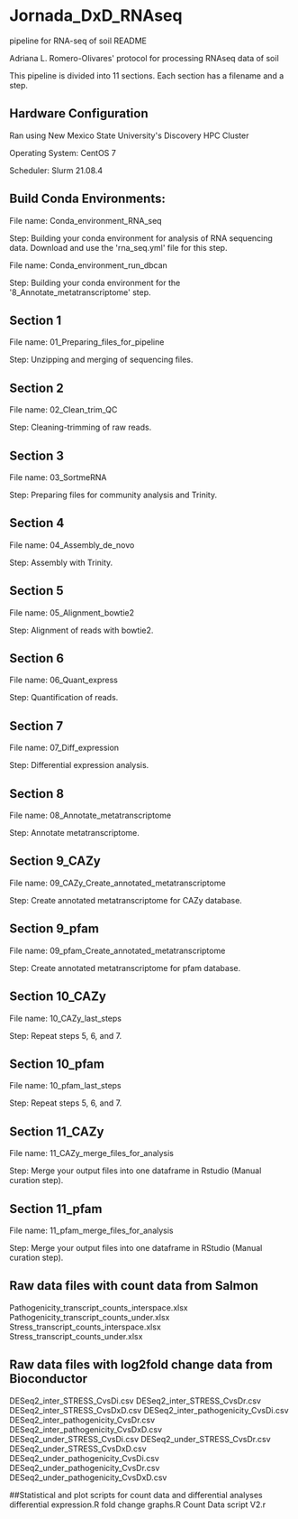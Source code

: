 # **Jornada_DxD_RNAseq**

pipeline for RNA-seq of soil README

Adriana L. Romero-Olivares' protocol for processing RNAseq data of soil

This pipeline is divided into 11 sections. Each section has a filename and a step.

## Hardware Configuration
Ran using New Mexico State University's Discovery HPC Cluster

Operating System: CentOS 7

Scheduler: Slurm 21.08.4

## Build Conda Environments:

File name: Conda_environment_RNA_seq

Step: Building your conda environment for analysis of RNA sequencing data. Download and use the 'rna_seq.yml' file for this step. 

File name: Conda_environment_run_dbcan

Step: Building your conda environment for the '8_Annotate_metatranscriptome' step.

## Section 1

File name: 01_Preparing_files_for_pipeline

Step: Unzipping and merging of sequencing files.

## Section 2

File name: 02_Clean_trim_QC

Step: Cleaning-trimming of raw reads.

## Section 3

File name: 03_SortmeRNA

Step: Preparing files for community analysis and Trinity.

## Section 4

File name: 04_Assembly_de_novo

Step: Assembly with Trinity.

## Section 5

File name: 05_Alignment_bowtie2

Step: Alignment of reads with bowtie2.

## Section 6

File name: 06_Quant_express

Step: Quantification of reads.

## Section 7

File  name: 07_Diff_expression

Step: Differential expression analysis.

## Section 8

File name: 08_Annotate_metatranscriptome

Step: Annotate metatranscriptome.

## Section 9_CAZy

File name: 09_CAZy_Create_annotated_metatranscriptome

Step: Create annotated metatranscriptome for CAZy database.

## Section 9_pfam

File name: 09_pfam_Create_annotated_metatranscriptome

Step: Create annotated metatranscriptome for pfam database.

## Section 10_CAZy

File name: 10_CAZy_last_steps

Step: Repeat steps 5, 6, and 7.

## Section 10_pfam

File name: 10_pfam_last_steps

Step: Repeat steps 5, 6, and 7. 

## Section 11_CAZy

File name: 11_CAZy_merge_files_for_analysis

Step: Merge your output files into one dataframe in Rstudio (Manual curation step).

## Section 11_pfam

File name: 11_pfam_merge_files_for_analysis

Step: Merge your output files into one dataframe in RStudio (Manual curation step).

## Raw data files with count data from Salmon 
Pathogenicity_transcript_counts_interspace.xlsx
Pathogenicity_transcript_counts_under.xlsx
Stress_transcript_counts_interspace.xlsx
Stress_transcript_counts_under.xlsx

## Raw data files with log2fold change data from Bioconductor 
DESeq2_inter_STRESS_CvsDi.csv
DESeq2_inter_STRESS_CvsDr.csv
DESeq2_inter_STRESS_CvsDxD.csv
DESeq2_inter_pathogenicity_CvsDi.csv
DESeq2_inter_pathogenicity_CvsDr.csv
DESeq2_inter_pathogenicity_CvsDxD.csv
DESeq2_under_STRESS_CvsDi.csv
DESeq2_under_STRESS_CvsDr.csv
DESeq2_under_STRESS_CvsDxD.csv
DESeq2_under_pathogenicity_CvsDi.csv
DESeq2_under_pathogenicity_CvsDr.csv
DESeq2_under_pathogenicity_CvsDxD.csv

##Statistical and plot scripts for count data and differential analyses 
differential expression.R
fold change graphs.R
Count Data script V2.r
